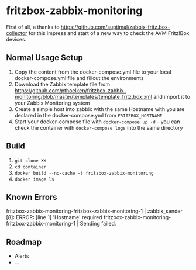 # fritzbox-zabbix-monitoring
First of all, a thanks to https://github.com/suptimal/zabbix-fritz.box-collector for this impress and start of a new way to check the AVM Fritz!Box devices.

## Normal Usage Setup
1. Copy the content from the docker-compose.yml file to your local docker-compose.yml file and fillout the environments
2. Download the Zabbix template file from https://github.com/pthoelken/fritzbox-zabbix-monitoring/blob/master/templates/template_fritz.box.xml and import it to your Zabbix Monitoring system
3. Create a simple host into zabbix with the same Hostname with you are declared in the docker-compose.yml from ```FRITZBOX_HOSTNAME```
4. Start your docker-compose file with ```docker-compose up -d``` - you can check the container with ```docker-compose logs``` into the same directory

## Build
1. ```git clone XX```
2. ```cd container```
3. ```docker build --no-cache -t fritzbox-zabbix-monitoring```
4. ```docker image ls```

## Known Errors
fritzbox-zabbix-monitoring-fritzbox-zabbix-monitoring-1  | zabbix_sender [8]: ERROR: [line 1] 'Hostname' required
fritzbox-zabbix-monitoring-fritzbox-zabbix-monitoring-1  | Sending failed.

## Roadmap
* Alerts
* ...
